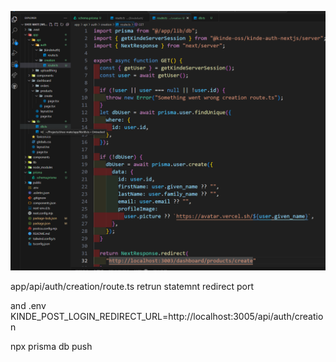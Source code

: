 ![alt text](image.png)

app/api/auth/creation/route.ts
retrun statemnt redirect port

and .env
KINDE_POST_LOGIN_REDIRECT_URL=http://localhost:3005/api/auth/creation

npx prisma db push
